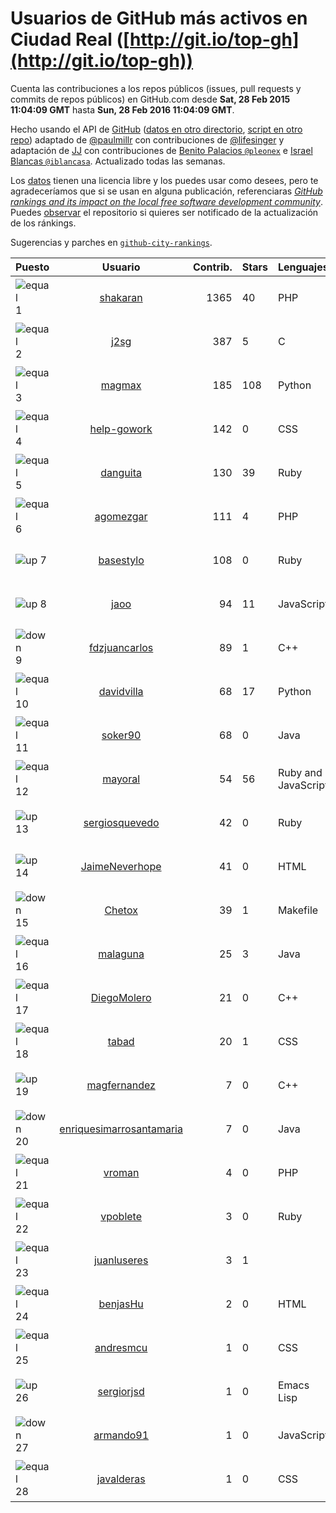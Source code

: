 
# Usuarios de GitHub más activos en Ciudad Real ([http://git.io/top-gh](http://git.io/top-gh))



  Cuenta las contribuciones a los repos públicos (issues, pull requests y commits de repos públicos) en GitHub.com desde  **Sat, 28 Feb 2015 11:04:09 GMT** hasta **Sun, 28 Feb 2016 11:04:09 GMT**.

  Hecho usando el API de [GitHub](http://github.com) ([datos en otro directorio](https://github.com/JJ/top-github-users-data/tree/master/data), [script en otro repo](https://github.com/JJ/github-city-rankings/blob/master/get-city.coffee)) adaptado de [@paulmillr](https://github.com/paulmillr) con contribuciones de [@lifesinger](https://github.com/lifesinger) y adaptación de [JJ](http://jj.github.io) con contribuciones de [Benito Palacios `@pleonex`](http://github.com/pleonex) e [Israel Blancas `@iblancasa`](https://github.com/iblancasa). Actualizado todas las semanas.

  Los [datos](https://github.com/JJ/top-github-users-data/tree/master/data) tienen una licencia libre y los puedes usar como desees, pero te agradeceríamos que si se usan en alguna publicación, referenciaras [*GitHub rankings and its impact on the local free software development community*](https://thewinnower.com/papers/github-rankings-and-its-impact-on-the-local-free-software-development-community). Puedes [observar](https://github.com/JJ/top-github-users-data/subscription) el repositorio si quieres ser notificado de la actualización de los ránkings.

  Sugerencias y parches en [`github-city-rankings`](http://github.com/JJ/github-city-rankings).


| Puesto   |  Usuario  |Contrib.| Stars | Lenguajes   |      Lugar      |  Avatar  |
|----------|:---------:|-------:|-------|-------------|:---------------:|----------|
|![equal](https://raw.githubusercontent.com/JJ/github-city-rankings/master/img/equal.gif) 1 | [shakaran](https://github.com/shakaran) | 1365 | 40 | PHP | Manzanares, Ciudad Real, España | <img src='https://avatars3.githubusercontent.com/u/14254?v=3&s=64' width="64" title='Ángel Guzmán Maeso'> |
|![equal](https://raw.githubusercontent.com/JJ/github-city-rankings/master/img/equal.gif) 2 | [j2sg](https://github.com/j2sg) | 387 | 5 | C | Ciudad Real, Spain | <img src='https://avatars0.githubusercontent.com/u/677220?v=3&s=64' width="64" title='Juan José Salazar García'> |
|![equal](https://raw.githubusercontent.com/JJ/github-city-rankings/master/img/equal.gif) 3 | [magmax](https://github.com/magmax) | 185 | 108 | Python | Ciudad Real | <img src='https://avatars0.githubusercontent.com/u/584026?v=3&s=64' width="64" title='Miguel Ángel García'> |
|![equal](https://raw.githubusercontent.com/JJ/github-city-rankings/master/img/equal.gif) 4 | [help-gowork](https://github.com/help-gowork) | 142 | 0 | CSS | Manzanares, Spain | <img src='https://avatars1.githubusercontent.com/u/13090983?v=3&s=64' width="64" title='GoWork'> |
|![equal](https://raw.githubusercontent.com/JJ/github-city-rankings/master/img/equal.gif) 5 | [danguita](https://github.com/danguita) | 130 | 39 | Ruby | Ciudad Real, Spain | <img src='https://avatars2.githubusercontent.com/u/126392?v=3&s=64' width="64" title='David Anguita'> |
|![equal](https://raw.githubusercontent.com/JJ/github-city-rankings/master/img/equal.gif) 6 | [agomezgar](https://github.com/agomezgar) | 111 | 4 | PHP | Calzada de Calatrava, Ciudad Real | <img src='https://avatars3.githubusercontent.com/u/11057399?v=3&s=64' width="64" title='Antonio Gómez'> |
|![up](https://raw.githubusercontent.com/JJ/github-city-rankings/master/img/up.gif) 7 | [basestylo](https://github.com/basestylo) | 108 | 0 | Ruby | Ciudad Real | <img src='https://avatars2.githubusercontent.com/u/11503528?v=3&s=64' width="64" title='David Martin Garcia'> |
|![up](https://raw.githubusercontent.com/JJ/github-city-rankings/master/img/up.gif) 8 | [jaoo](https://github.com/jaoo) | 94 | 11 | JavaScript | Piedrabuena. Ciudad Real. Spain | <img src='https://avatars0.githubusercontent.com/u/690184?v=3&s=64' width="64" title='Jose Antonio Olivera Ortega'> |
|![down](https://raw.githubusercontent.com/JJ/github-city-rankings/master/img/down.gif) 9 | [fdzjuancarlos](https://github.com/fdzjuancarlos) | 89 | 1 | C++ | Ciudad Real | <img src='https://avatars0.githubusercontent.com/u/5560118?v=3&s=64' width="64" title=''> |
|![equal](https://raw.githubusercontent.com/JJ/github-city-rankings/master/img/equal.gif) 10 | [davidvilla](https://github.com/davidvilla) | 68 | 17 | Python | Ciudad Real (Spain) | <img src='https://avatars1.githubusercontent.com/u/838459?v=3&s=64' width="64" title='David Villa Alises'> |
|![equal](https://raw.githubusercontent.com/JJ/github-city-rankings/master/img/equal.gif) 11 | [soker90](https://github.com/soker90) | 68 | 0 | Java | Ciudad Real | <img src='https://avatars3.githubusercontent.com/u/8345188?v=3&s=64' width="64" title='Eduardo Parra'> |
|![equal](https://raw.githubusercontent.com/JJ/github-city-rankings/master/img/equal.gif) 12 | [mayoral](https://github.com/mayoral) | 54 | 56 | Ruby and JavaScript | Ciudad Real, Spain | <img src='https://avatars3.githubusercontent.com/u/5371?v=3&s=64' width="64" title='Luis Mayoral'> |
|![up](https://raw.githubusercontent.com/JJ/github-city-rankings/master/img/up.gif) 13 | [sergiosquevedo](https://github.com/sergiosquevedo) | 42 | 0 | Ruby | Ciudad Real | <img src='https://avatars0.githubusercontent.com/u/1688176?v=3&s=64' width="64" title='Sergio Sánchez'> |
|![up](https://raw.githubusercontent.com/JJ/github-city-rankings/master/img/up.gif) 14 | [JaimeNeverhope](https://github.com/JaimeNeverhope) | 41 | 0 | HTML | Ciudad Real | <img src='https://avatars3.githubusercontent.com/u/6491460?v=3&s=64' width="64" title='Jaime Cepeda'> |
|![down](https://raw.githubusercontent.com/JJ/github-city-rankings/master/img/down.gif) 15 | [Chetox](https://github.com/Chetox) | 39 | 1 | Makefile | Ciudad Real | <img src='https://avatars1.githubusercontent.com/u/6731364?v=3&s=64' width="64" title='Jose Alberto Granados'> |
|![equal](https://raw.githubusercontent.com/JJ/github-city-rankings/master/img/equal.gif) 16 | [malaguna](https://github.com/malaguna) | 25 | 3 | Java | Ciudad Real | <img src='https://avatars0.githubusercontent.com/u/1560266?v=3&s=64' width="64" title='Miguel Ángel'> |
|![equal](https://raw.githubusercontent.com/JJ/github-city-rankings/master/img/equal.gif) 17 | [DiegoMolero](https://github.com/DiegoMolero) | 21 | 0 | C++ | Ciudad Real | <img src='https://avatars1.githubusercontent.com/u/1487064?v=3&s=400' width="64" title='Diego Molero Marin'> |
|![equal](https://raw.githubusercontent.com/JJ/github-city-rankings/master/img/equal.gif) 18 | [tabad](https://github.com/tabad) | 20 | 1 | CSS | Manzanares, Ciudad Real, Spain | <img src='https://avatars1.githubusercontent.com/u/2183103?v=3&s=64' width="64" title='Tomás Abad'> |
|![up](https://raw.githubusercontent.com/JJ/github-city-rankings/master/img/up.gif) 19 | [magfernandez](https://github.com/magfernandez) | 7 | 0 | C++ | Valdepeñas, Spain | <img src='https://avatars3.githubusercontent.com/u/8645449?v=3&s=64' width="64" title='Miguel Ángel Gutierrez Fernández'> |
|![down](https://raw.githubusercontent.com/JJ/github-city-rankings/master/img/down.gif) 20 | [enriquesimarrosantamaria](https://github.com/enriquesimarrosantamaria) | 7 | 0 | Java | Ciudad Real,Spain | <img src='https://avatars3.githubusercontent.com/u/15198291?v=3&s=64' width="64" title='Enrique Simarro Santamaría'> |
|![equal](https://raw.githubusercontent.com/JJ/github-city-rankings/master/img/equal.gif) 21 | [vroman](https://github.com/vroman) | 4 | 0 | PHP | Ciudad Real | <img src='https://avatars0.githubusercontent.com/u/45230?v=3&s=64' width="64" title='Víctor Román Archidona'> |
|![equal](https://raw.githubusercontent.com/JJ/github-city-rankings/master/img/equal.gif) 22 | [vpoblete](https://github.com/vpoblete) | 3 | 0 | Ruby | Ciudad Real, Spain | <img src='https://avatars2.githubusercontent.com/u/2203544?v=3&s=64' width="64" title='vpoblete'> |
|![equal](https://raw.githubusercontent.com/JJ/github-city-rankings/master/img/equal.gif) 23 | [juanluseres](https://github.com/juanluseres) | 3 | 1 |  | Ciudad Real (Spain) | <img src='https://avatars3.githubusercontent.com/u/11028079?v=3&s=64' width="64" title=''> |
|![equal](https://raw.githubusercontent.com/JJ/github-city-rankings/master/img/equal.gif) 24 | [benjasHu](https://github.com/benjasHu) | 2 | 0 | HTML | Ciudad Real (Spain) | <img src='https://avatars1.githubusercontent.com/u/8950146?v=3&s=64' width="64" title='Benja Osuna'> |
|![equal](https://raw.githubusercontent.com/JJ/github-city-rankings/master/img/equal.gif) 25 | [andresmcu](https://github.com/andresmcu) | 1 | 0 | CSS | Ciudad Real | <img src='https://avatars1.githubusercontent.com/u/7127924?v=3&s=64' width="64" title='Andrés Manrique'> |
|![up](https://raw.githubusercontent.com/JJ/github-city-rankings/master/img/up.gif) 26 | [sergiorjsd](https://github.com/sergiorjsd) | 1 | 0 | Emacs Lisp | Ciudad Real, España | <img src='https://avatars3.githubusercontent.com/u/12546904?v=3&s=64' width="64" title='Sergio'> |
|![down](https://raw.githubusercontent.com/JJ/github-city-rankings/master/img/down.gif) 27 | [armando91](https://github.com/armando91) | 1 | 0 | JavaScript | Ciudad Real | <img src='https://avatars0.githubusercontent.com/u/4728980?v=3&s=64' width="64" title='Armando Ferrero'> |
|![equal](https://raw.githubusercontent.com/JJ/github-city-rankings/master/img/equal.gif) 28 | [javalderas](https://github.com/javalderas) | 1 | 0 | CSS | Granada / Valdepeñas / Somewhere | <img src='https://avatars0.githubusercontent.com/u/12311029?v=3&s=64' width="64" title='Juan A'> |
